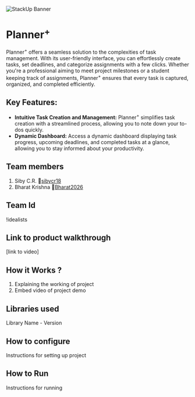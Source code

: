![StackUp Banner](https://tinkerhub.frappe.cloud/files/stackup%20banner.jpeg)

# Planner<sup>+</sup>
Planner<sup>+</sup> offers a seamless solution to the complexities of task management. With its user-friendly interface, you can effortlessly create tasks, set deadlines, and categorize assignments with a few clicks. Whether you're a professional aiming to meet project milestones or a student keeping track of assignments, Planner<sup>+</sup> ensures that every task is captured, organized, and completed efficiently.

## Key Features:

* **Intuitive Task Creation and Management:**
Planner<sup>+</sup> simplifies task creation with a streamlined process, allowing you to note down your to-dos quickly.
* **Dynamic Dashboard:**
Access a dynamic dashboard displaying task progress, upcoming deadlines, and completed tasks at a glance, allowing you to stay informed about your productivity.

## Team members
1. Siby C.R. 🔗[sibycr18](https://github.com/sibycr18)
2. Bharat Krishna 🔗[Bharat2026](https://github.com/Bharat2026)

## Team Id
!idealists

## Link to product walkthrough
[link to video]

## How it Works ?
1. Explaining the working of project
2. Embed video of project demo

## Libraries used
Library Name - Version

## How to configure
Instructions for setting up project

## How to Run
Instructions for running

